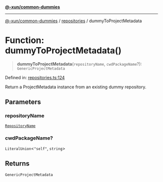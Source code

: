 [**@-xun/common-dummies**](../../README.md)

***

[@-xun/common-dummies](../../README.md) / [repositories](../README.md) / dummyToProjectMetadata

# Function: dummyToProjectMetadata()

> **dummyToProjectMetadata**(`repositoryName`, `cwdPackageName`?): `GenericProjectMetadata`

Defined in: [repositories.ts:124](https://github.com/Xunnamius/test-utils/blob/a81934d0157921b7a8f294e8a816544125dfa250/packages/common-dummies/src/repositories.ts#L124)

Return a ProjectMetadata instance from an existing dummy repository.

## Parameters

### repositoryName

[`RepositoryName`](../type-aliases/RepositoryName.md)

### cwdPackageName?

`LiteralUnion`\<`"self"`, `string`\>

## Returns

`GenericProjectMetadata`
